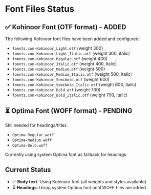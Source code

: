 # Font Files Status

## ✅ Kohinoor Font (OTF format) - ADDED
The following Kohinoor font files have been added and configured:
- `fonnts.com-Kohinoor_Light.otf` (weight 300)
- `fonnts.com-Kohinoor_Light_Italic.otf` (weight 300, italic)
- `fonnts.com-Kohinoor_Regular.otf` (weight 400)
- `fonnts.com-Kohinoor_Italic.otf` (weight 400, italic)
- `fonnts.com-Kohinoor_Medium.otf` (weight 500)
- `fonnts.com-Kohinoor_Medium_Italic.otf` (weight 500, italic)
- `fonnts.com-Kohinoor_Semibold.otf` (weight 600)
- `fonnts.com-Kohinoor_Semibold_Italic.otf` (weight 600, italic)
- `fonnts.com-Kohinoor_Bold.otf` (weight 700)
- `fonnts.com-Kohinoor_Bold_Italic.otf` (weight 700, italic)

## ⏳ Optima Font (WOFF format) - PENDING
Still needed for headings/titles:
- `Optima-Regular.woff`
- `Optima-Medium.woff`
- `Optima-Bold.woff`

Currently using system Optima font as fallback for headings.

## Current Status
- ✅ **Body text**: Using Kohinoor font (all weights and styles available)
- ⏳ **Headings**: Using system Optima font until WOFF files are added 
